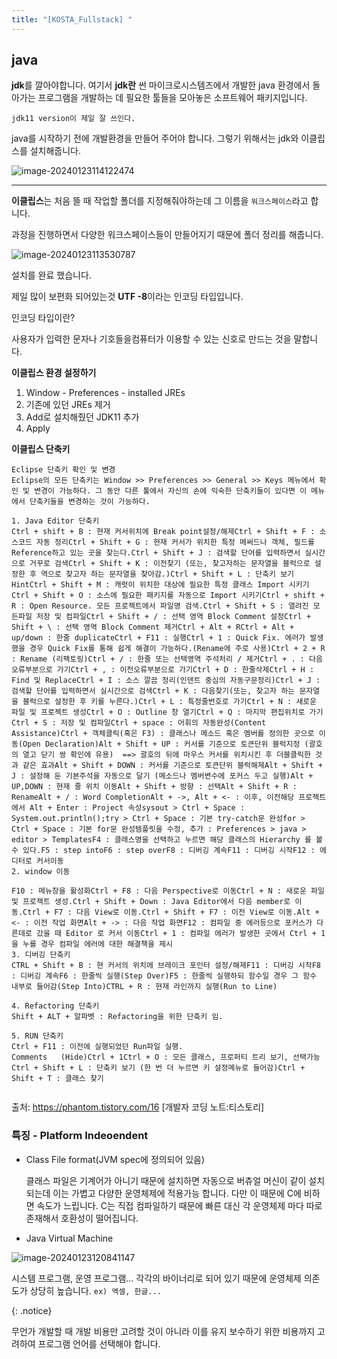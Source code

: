 ```yaml
---
title: "[KOSTA_Fullstack] "
---
```


## java



<span class="hlm">**jdk**</span>를 깔아야합니다. 여기서 **jdk란** 썬 마이크로시스템즈에서 개발한 java 환경에서 돌아가는 프로그램을 개발하는 데 필요한 툴들을 모아놓은 소프트웨어 패키지입니다.

`jdk11 version이 제일 잘 쓰인다.`

java를 시작하기 전에 개발환경을 만들어 주어야 합니다. 그렇기 위해서는 jdk와 이클립스를 설치해줍니다.

![image-20240123114122474](images/image-20240123114122474.png)

---

**이클립스**는 처음 뜰 때 작업할 폴더를 지정해줘야하는데 그 이름을 `워크스페이스`라고 합니다.

과정을 진행하면서 다양한 워크스페이스들이 만들어지기 때문에 폴더 정리를 해줍니다.

![image-20240123113530787](images/image-20240123113530787.png)

설치를 완료 했습니다.

제일 많이 보편화 되어있는것 <span class ="hlm">**UTF -8**</span>이라는 인코딩 타입입니다.

인코딩 타입이란?

사용자가 입력한 문자나 기호들을컴퓨터가 이용할 수 있는 신호로 만드는 것을 말합니다.



**이클립스 환경 설정하기**

1. Window - Preferences - installed JREs 
2. 기존에 있던 JREs 제거
3. Add로 설치해줬던 JDK11 추가
4. Apply



**이클립스 단축키**

```
Eclipse 단축키 확인 및 변경
Eclipse의 모든 단축키는 Window >> Preferences >> General >> Keys 메뉴에서 확인 및 변경이 가능하다. 그 동안 다른 툴에서 자신의 손에 익숙한 단축키들이 있다면 이 메뉴에서 단축키들을 변경하는 것이 가능하다.
 
1. Java Editor 단축키
Ctrl + shift + B : 현재 커서위치에 Break point설정/해제Ctrl + Shift + F : 소스코드 자동 정리Ctrl + Shift + G : 현재 커서가 위치한 특정 메써드나 객체, 필드를 Reference하고 있는 곳을 찾는다.Ctrl + Shift + J : 검색할 단어를 입력하면서 실시간으로 거꾸로 검색Ctrl + Shift + K : 이전찾기 (또는, 찾고자하는 문자열을 블럭으로 설정한 후 역으로 찾고자 하는 문자열을 찾아감.)Ctrl + Shift + L : 단축키 보기 HintCtrl + Shift + M : 캐럿이 위치한 대상에 필요한 특정 클래스 Import 시키기Ctrl + Shift + O : 소스에 필요한 패키지를 자동으로 Import 시키기Ctrl + shift + R : Open Resource. 모든 프로젝트에서 파일명 검색.Ctrl + Shift + S : 열려진 모든파일 저장 및 컴파일Ctrl + Shift + / : 선택 영역 Block Comment 설정Ctrl + Shift + \ : 선택 영역 Block Comment 제거Ctrl + Alt + RCtrl + Alt + up/down : 한줄 duplicateCtrl + F11 : 실행Ctrl + 1 : Quick Fix. 에러가 발생했을 경우 Quick Fix를 통해 쉽게 해결이 가능하다.(Rename에 주로 사용)Ctrl + 2 + R : Rename (리팩토링)Ctrl + / : 한줄 또는 선택영역 주석처리 / 제거Ctrl + . : 다음오류부분으로 가기Ctrl + , : 이전오류부분으로 가기Ctrl + D : 한줄삭제Ctrl + H : Find 및 ReplaceCtrl + I : 소스 깔끔 정리(인덴트 중심의 자동구문정리)Ctrl + J : 검색할 단어를 입력하면서 실시간으로 검색Ctrl + K : 다음찾기(또는, 찾고자 하는 문자열을 블럭으로 설정한 후 키를 누른다.)Ctrl + L : 특정줄번호로 가기Ctrl + N : 새로운 파일 및 프로젝트 생성Ctrl + O : Outline 창 열기Ctrl + Q : 마지막 편집위치로 가기Ctrl + S : 저장 및 컴파일Ctrl + space : 어휘의 자동완성(Content Assistance)Ctrl + 객체클릭(혹은 F3) : 클래스나 메소드 혹은 멤버를 정의한 곳으로 이동(Open Declaration)Alt + Shift + UP : 커서를 기준으로 토큰단위 블럭지정 (괄호의 열고 닫기 쌍 확인에 유용)  ==> 괄호의 뒤에 마우스 커서를 위치시킨 후 더블클릭한 것과 같은 효과Alt + Shift + DOWN : 커서를 기준으로 토큰단위 블럭해제Alt + Shift + J : 설정해 둔 기본주석을 자동으로 달기 (메소드나 멤버변수에 포커스 두고 실행)Alt + UP,DOWN : 현재 줄 위치 이동Alt + Shift + 방향 : 선택Alt + Shift + R : RenameAlt + / : Word CompletionAlt + ->, Alt + <- : 이후, 이전해당 프로젝트에서 Alt + Enter : Project 속성sysout > Ctrl + Space : System.out.println();try > Ctrl + Space : 기본 try-catch문 완성for > Ctrl + Space : 기본 for문 완성템플릿을 수정, 추가 : Preferences > java > editor > TemplatesF4 : 클래스명을 선택하고 누르면 해당 클래스의 Hierarchy 를 볼 수 있다.F5 : step intoF6 : step overF8 : 디버깅 계속F11 : 디버깅 시작F12 : 에디터로 커서이동
2. window 이동
 
F10 : 메뉴창을 활성화Ctrl + F8 : 다음 Perspective로 이동Ctrl + N : 새로운 파일 및 프로젝트 생성.Ctrl + Shift + Down : Java Editor에서 다음 member로 이동.Ctrl + F7 : 다음 View로 이동.Ctrl + Shift + F7 : 이전 View로 이동.Alt + <- : 이전 작업 화면Alt + -> : 다음 작업 화면F12 : 컴파일 중 에러등으로 포커스가 다른데로 갔을 때 Editor 로 커서 이동Ctrl + 1 : 컴파일 에러가 발생한 곳에서 Ctrl + 1을 누를 경우 컴파일 에러에 대한 해결책을 제시
3. 디버깅 단축키
CTRL + Shift + B : 현 커서의 위치에 브레이크 포인터 설정/해제F11 : 디버깅 시작F8 : 디버깅 계속F6 : 한줄씩 실행(Step Over)F5 : 한줄씩 실행하되 함수일 경우 그 함수 내부로 들어감(Step Into)CTRL + R : 현재 라인까지 실행(Run to Line)
 
4. Refactoring 단축키
Shift + ALT + 알파벳 : Refactoring을 위한 단축키 임.
 
5. RUN 단축키
Ctrl + F11 : 이전에 실행되었던 Run파일 실행.
Comments   (Hide)Ctrl + 1Ctrl + O : 모든 클래스, 프로퍼티 트리 보기, 선택가능Ctrl + Shift + L : 단축키 보기 (한 번 더 누르면 키 설정메뉴로 들어감)Ctrl + Shift + T : 클래스 찾기
 
```

출처: https://phantom.tistory.com/16 [개발자 코딩 노트:티스토리]



### 특징 - Platform Indeoendent

- Class File format(JVM spec에 정의되어 있음)

  클래스 파일은 기계어가 아니기 때문에 설치하면 자동으로 버츄얼 머신이 같이 설치되는데 이는 가볍고 다양한 운영체제에 적용가능 합니다. 다만 이 때문에 C에 비하면 속도가 느립니다. C는 직접 컴파일하기 때문에 빠른 대신 각 운영체제 마다 따로 존재해서 호환성이 떨어집니다.

- Java Virtual Machine

![image-20240123120841147](images/image-20240123120841147.png)

시스템 프로그램, 운영 프로그램... 각각의 바이너리로 되어 있기 때문에 운영체제 의존도가 상당히 높습니다.
`ex) 엑셀, 한글...`

{: .notice}

무언가 개발할 때 개발 비용만 고려할 것이 아니라 이를 유지 보수하기 위한 비용까지 고려하여 프로그램 언어를 선택해야 합니다.